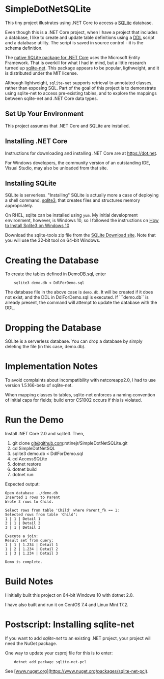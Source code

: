 # SimpleDotNetSQLite

This tiny project illustrates using .NET Core to access a [SQLite](http://sqlite.org/) database. 


Even though this is a .NET Core project, when I have a project that includes
a database, I like to create and update
table definitions using a [DDL](http://whatis.techtarget.com/definition/Data-Definition-Language-DDL) 
script and a database utility. The script is saved in source control - it is the schema definition.

The [native SQLite package for .NET Core](https://docs.microsoft.com/en-us/ef/core/get-started/netcore/new-db-sqlite) uses the Microsoft Entity Framework. That is 
overkill for what I had in mind, but a little research turned up
[sqlite-net](https://github.com/praeclarum/sqlite-net). This package appears to be 
popular, ligthweight, and it is distributed under the MIT license.

Although lightweight, ```sqlite-net``` supports retrieval to annotated classes, rather than 
exposing SQL. Part of the goal of this project is to demonstrate using sqlite-net 
to access pre-existing tables, and to explore the mappings between sqlite-net and .NET Core data types.

## Set Up Your Environment

This project assumes that .NET Core and SQLite are installed.

## Installing .NET Core

Instructions for downloading and installing .NET Core are at https://dot.net.

For Windows developers, the community version of an outstanding IDE, Visual Studio, may also be unloaded from that site.

## Installing SQLite

SQLite is serverless. "Installing" SQLite is actually more a case of deploying a shell command,
[sqlite3](https://linux.die.net/man/1/sqlite3), that creates
files and structures memory appropriately.

On RHEL, sqlite can be installed using ```yum```.  My initial development environment,
however, is Windows 10, so I followed the instructions
on [How to Install Sqlite3 on Windows 10](http://www.configserverfirewall.com/windows-10/install-sqlite3-on-windows-10/)

Download the sqlite-tools zip file from the [SQLite Download site](https://www.sqlite.org/download.html).  Note
that you will use the 32-bit tool on 64-bit Windows.


# Creating the Database

To create the tables defined in DemoDB.sql, enter

```
    sqlite3 demo.db < DdlForDemo.sql
```

The database file in the above case is ```demo.db```. It will be created if it does
not exist, and the DDL in DdlForDemo.sql is executed. If ```demo.db`` is already
present, the command will attempt to update the database with the DDL.

# Dropping the Database

SQLite is a serverless database. You can drop a database by simply deleting the file (in this case, demo.db).

# Implementation Notes

To avoid complaints about incompatibility with netcoreapp2.0, I had to use version 1.5.166-beta of sqlite-net.

When mapping classes to tables, sqlite-net enforces a naming convention of initial caps for fields; build error
CS1002 occurs if this is violated.

# Run the Demo

Install .NET Core 2.0 and sqlite3. Then,

1. git clone git@github.com:rstinejr/SimpleDotNetSQLite.git
2. cd SimpleDotNetSQL
3. sqlite3 demo.db < DdlForDemo.sql
4. cd AccessSQLite
5. dotnet restore
6. dotnet build
7. dotnet run

Expected output:

```
Open database ../demo.db
Inserted 1 rows to Parent
Wrote 3 rows to Child.

Select rows from table 'Child' where Parent_fk == 1:
Selected rows from table 'Child':
1 | 1 | Detail 1
2 | 1 | Detail 2
3 | 1 | Detail 3

Execute a join:
Result set from query:
1 | 1 | 1.234 | Detail 1
1 | 2 | 1.234 | Detail 2
1 | 3 | 1.234 | Detail 3

Demo is complete.

```

# Build Notes

I initially built this project on 64-bit Windows 10 with dotnet 2.0.

I have also built and run it on CentOS 7.4 and Linux Mint 17.2.


# Postscript: Installing sqlite-net

If you want to add *sqlite-net* to an existing .NET project, your project will need the NuGet package. 

One way to update your csproj file for this is to enter:


```
    dotnet add package sqlite-net-pcl
```

See [www.nuget.org](https://www.nuget.org/packages/sqlite-net-pcl).
